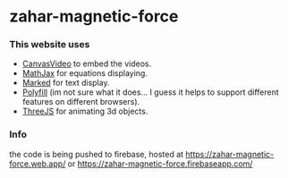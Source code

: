 # zahar-magnetic-force

### This website uses
- [CanvasVideo](https://github.com/zfrhv/canvas-video) to embed the videos.
- [MathJax](https://www.mathjax.org/) for equations displaying.
- [Marked](https://github.com/markedjs/marked) for text display.
- [Polyfill](https://polyfill.io/) (im not sure what it does... I guess it helps to support different features on different browsers).
- [ThreeJS](https://threejs.org/docs/index.html#manual/en/introduction/Creating-a-scene) for animating 3d objects.

### Info
the code is being pushed to firebase, hosted at https://zahar-magnetic-force.web.app/ or https://zahar-magnetic-force.firebaseapp.com/
